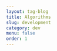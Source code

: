```yaml
---
layout: tag-blog
title: Algorithms
slug: development
category: dev
menu: false
order: 1
---
```

